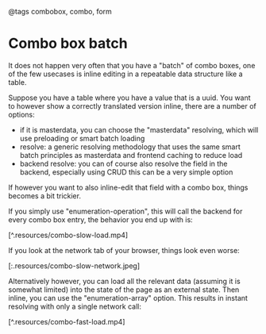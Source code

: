 @tags combobox, combo, form

# Combo box batch

It does not happen very often that you have a "batch" of combo boxes, one of the few usecases is inline editing in a repeatable data structure like a table.

Suppose you have a table where you have a value that is a uuid. You want to however show a correctly translated version inline, there are a number of options:

- if it is masterdata, you can choose the "masterdata" resolving, which will use preloading or smart batch loading
- resolve: a generic resolving methodology that uses the same smart batch principles as masterdata and frontend caching to reduce load
- backend resolve: you can of course also resolve the field in the backend, especially using CRUD this can be a very simple option

If however you want to also inline-edit that field with a combo box, things becomes a bit trickier.

If you simply use "enumeration-operation", this will call the backend for every combo box entry, the behavior you end up with is:

[^.resources/combo-slow-load.mp4]

If you look at the network tab of your browser, things look even worse:

[:.resources/combo-slow-network.jpeg]

Alternatively however, you can load all the relevant data (assuming it is somewhat limited) into the state of the page as an external state.
Then inline, you can use the "enumeration-array" option. This results in instant resolving with only a single network call:

[^.resources/combo-fast-load.mp4]